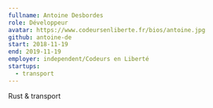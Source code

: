 ```yaml
---
fullname: Antoine Desbordes
role: Développeur
avatar: https://www.codeursenliberte.fr/bios/antoine.jpg
github: antoine-de
start: 2018-11-19
end: 2019-11-19
employer: independent/Codeurs en Liberté
startups:
  - transport
---
```


Rust & transport
